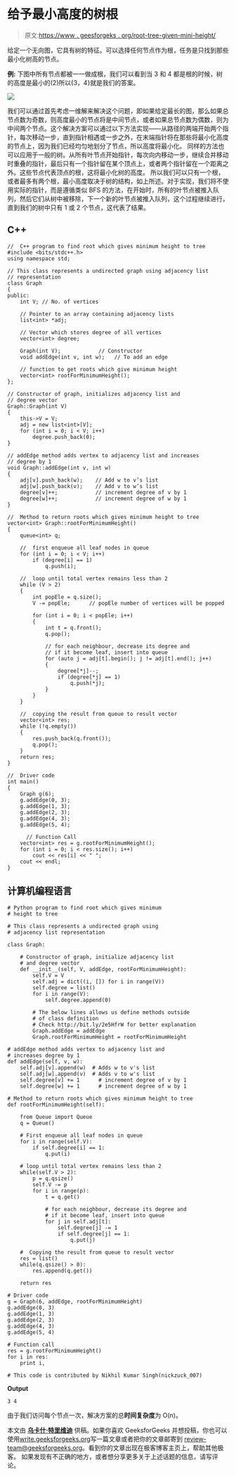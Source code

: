 # 给予最小高度的树根

> 原文:[https://www . geesforgeks . org/root-tree-given-mini-height/](https://www.geeksforgeeks.org/roots-tree-gives-minimum-height/)

给定一个无向图，它具有树的特征。可以选择任何节点作为根，任务是只找到那些最小化树高的节点。

**例:**
下图中所有节点都被一一做成根，我们可以看到当 3 和 4 都是根的时候，树的高度是最小的(2)所以{3，4}就是我们的答案。

![](img/a4fa1c478421fb2877dd07f35a19fd84.png)

我们可以通过首先考虑一维解来解决这个问题，即如果给定最长的图，那么如果总节点数为奇数，则高度最小的节点将是中间节点，或者如果总节点数为偶数，则为中间两个节点。这个解决方案可以通过以下方法实现——从路径的两端开始两个指针，每次移动一步，直到指针相遇或一步之外，在末端指针将在那些将最小化高度的节点上，因为我们已经均匀地划分了节点，所以高度将最小化。
同样的方法也可以应用于一般的树。从所有叶节点开始指针，每次向内移动一步，继续合并移动时重叠的指针，最后只有一个指针留在某个顶点上，或者两个指针留在一个距离之外。这些节点代表顶点的根，这将最小化树的高度。
所以我们可以只有一个根，或者最多有两个根，最小高度取决于树的结构，如上所述。对于实现，我们将不使用实际的指针，而是遵循类似 BFS 的方法，在开始时，所有的叶节点被推入队列，然后它们从树中被移除，下一个新的叶节点被推入队列，这个过程继续进行，直到我们的树中只有 1 或 2 个节点，这代表了结果。

## C++

```
//  C++ program to find root which gives minimum height to tree
#include <bits/stdc++.h>
using namespace std;

// This class represents a undirected graph using adjacency list
// representation
class Graph
{
public:
    int V; // No. of vertices

    // Pointer to an array containing adjacency lists
    list<int> *adj;

    // Vector which stores degree of all vertices
    vector<int> degree;

    Graph(int V);            // Constructor
    void addEdge(int v, int w);   // To add an edge

    // function to get roots which give minimum height
    vector<int> rootForMinimumHeight();
};

// Constructor of graph, initializes adjacency list and
// degree vector
Graph::Graph(int V)
{
    this->V = V;
    adj = new list<int>[V];
    for (int i = 0; i < V; i++)
        degree.push_back(0);
}

// addEdge method adds vertex to adjacency list and increases
// degree by 1
void Graph::addEdge(int v, int w)
{
    adj[v].push_back(w);    // Add w to v’s list
    adj[w].push_back(v);    // Add v to w’s list
    degree[v]++;            // increment degree of v by 1
    degree[w]++;            // increment degree of w by 1
}

//  Method to return roots which gives minimum height to tree
vector<int> Graph::rootForMinimumHeight()
{
    queue<int> q;

    //  first enqueue all leaf nodes in queue
    for (int i = 0; i < V; i++)
        if (degree[i] == 1)
            q.push(i);

    //  loop until total vertex remains less than 2
    while (V > 2)
    {
        int popEle = q.size();
        V -= popEle;      // popEle number of vertices will be popped

        for (int i = 0; i < popEle; i++)
        {
            int t = q.front();
            q.pop();

            // for each neighbour, decrease its degree and
            // if it become leaf, insert into queue
            for (auto j = adj[t].begin(); j != adj[t].end(); j++)
            {
                degree[*j]--;
                if (degree[*j] == 1)
                    q.push(*j);
            }
        }
    }

    //  copying the result from queue to result vector
    vector<int> res;
    while (!q.empty())
    {
        res.push_back(q.front());
        q.pop();
    }
    return res;
}

//  Driver code
int main()
{
    Graph g(6);
    g.addEdge(0, 3);
    g.addEdge(1, 3);
    g.addEdge(2, 3);
    g.addEdge(4, 3);
    g.addEdge(5, 4);

      // Function Call
    vector<int> res = g.rootForMinimumHeight();
    for (int i = 0; i < res.size(); i++)
        cout << res[i] << " ";
    cout << endl;
}
```

## 计算机编程语言

```
# Python program to find root which gives minimum
# height to tree

# This class represents a undirected graph using
# adjacency list representation

class Graph:

    # Constructor of graph, initialize adjacency list
    # and degree vector
    def __init__(self, V, addEdge, rootForMinimumHeight):
        self.V = V
        self.adj = dict((i, []) for i in range(V))
        self.degree = list()
        for i in range(V):
            self.degree.append(0)

        # The below lines allows us define methods outside
        # of class definition
        # Check http://bit.ly/2e5HfrW for better explanation
        Graph.addEdge = addEdge
        Graph.rootForMinimumHeight = rootForMinimumHeight

# addEdge method adds vertex to adjacency list and
# increases degree by 1
def addEdge(self, v, w):
    self.adj[v].append(w)  # Adds w to v's list
    self.adj[w].append(v)  # Adds v to w's list
    self.degree[v] += 1      # increment degree of v by 1
    self.degree[w] += 1      # increment degree of w by 1

# Method to return roots which gives minimum height to tree
def rootForMinimumHeight(self):

    from Queue import Queue
    q = Queue()

    # First enqueue all leaf nodes in queue
    for i in range(self.V):
        if self.degree[i] == 1:
            q.put(i)

    # loop until total vertex remains less than 2
    while(self.V > 2):
        p = q.qsize()
        self.V -= p
        for i in range(p):
            t = q.get()

            # for each neighbour, decrease its degree and
            # if it become leaf, insert into queue
            for j in self.adj[t]:
                self.degree[j] -= 1
                if self.degree[j] == 1:
                    q.put(j)

    #  Copying the result from queue to result vector
    res = list()
    while(q.qsize() > 0):
        res.append(q.get())

    return res

# Driver code
g = Graph(6, addEdge, rootForMinimumHeight)
g.addEdge(0, 3)
g.addEdge(1, 3)
g.addEdge(2, 3)
g.addEdge(4, 3)
g.addEdge(5, 4)

# Function call
res = g.rootForMinimumHeight()
for i in res:
    print i,

# This code is contributed by Nikhil Kumar Singh(nickzuck_007)
```

**Output**

```
3 4 
```

由于我们访问每个节点一次，解决方案的总**时间复杂度**为 O(n)。

本文由 [**乌卡什·特里维迪**](https://in.linkedin.com/in/utkarsh-trivedi-253069a7) 供稿。如果你喜欢 GeeksforGeeks 并想投稿，你也可以使用[write.geeksforgeeks.org](https://write.geeksforgeeks.org)写一篇文章或者把你的文章邮寄到 review-team@geeksforgeeks.org。看到你的文章出现在极客博客主页上，帮助其他极客。
如果发现有不正确的地方，或者想分享更多关于上述话题的信息，请写评论。
